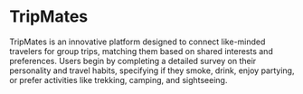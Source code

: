 # TripMates
TripMates is an innovative platform designed to connect like-minded travelers for group trips, matching them based on shared interests and preferences. Users begin by completing a detailed survey on their personality and travel habits, specifying if they smoke, drink, enjoy partying, or prefer activities like trekking, camping, and sightseeing.
